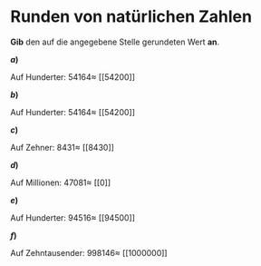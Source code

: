 <!--
version:  0.0.1

language: de

@style
input {
    text-align: center;
}

.flex-container {
    display: flex;
    flex-wrap: wrap;
    align-items: stretch;
    gap: 20px;
}

.flex-child {
    flex: 1;
    min-width: 350px;
    margin-right: 20px;
}

@media (max-width: 400px) {
    .flex-child {
        flex: 100%;
        margin-right: 0;
    }
}
@end

formula: \carry   \textcolor{red}{\scriptsize #1}
formula: \digit   \rlap{\carry{#1}}\phantom{#2}#2
formula: \permil  \text{‰}

import: https://raw.githubusercontent.com/LiaTemplates/Tikz-Jax/main/README.md

script: https://cdn.jsdelivr.net/gh/LiaTemplates/Tikz-Jax@main/dist/index.js


tags: Runden, leicht, sehr niedrig, Angeben

comment: Runde eine natürliche Zahl.

author: Martin Lommatzsch

-->




# Runden von natürlichen Zahlen

**Gib** den auf die angegebene Stelle gerundeten Wert **an**.


<section class="flex-container">

<div class="flex-child">

__$a)\;\;$__

Auf Hunderter: $54164 \approx$ [[54200]]

</div>



<div class="flex-child">

__$b)\;\;$__

Auf Hunderter: $54164 \approx$ [[54200]]

</div>




<div class="flex-child">

__$c)\;\;$__

Auf Zehner: $8431 \approx$ [[8430]]

</div>




<div class="flex-child">

__$d)\;\;$__

Auf Millionen: $47081 \approx$ [[0]]

</div>




<div class="flex-child">

__$e)\;\;$__

Auf Hunderter: $94516 \approx$ [[94500]]

</div>



<div class="flex-child">

__$f)\;\;$__

Auf Zehntausender: $998146 \approx$ [[1000000]]

</div>


</section>